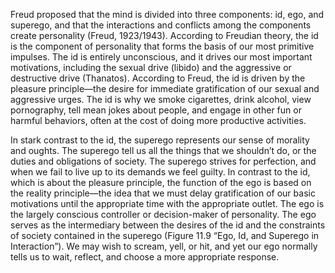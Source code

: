 Freud proposed that the mind is divided into three components: id, ego, and superego, and that the
interactions and conflicts among the components create personality (Freud, 1923/1943). According to
Freudian theory, the id is the component of personality that forms the basis of our most primitive
impulses. The id is entirely unconscious, and it drives our most important motivations, including the
sexual drive (libido) and the aggressive or destructive drive (Thanatos). According to Freud, the id is
driven by the pleasure principle—the desire for immediate gratification of our sexual and aggressive
urges. The id is why we smoke cigarettes, drink alcohol, view pornography, tell mean jokes about people,
and engage in other fun or harmful behaviors, often at the cost of doing more productive activities.

In stark contrast to the id, the superego represents our sense of morality and oughts. The superego tell
us all the things that we shouldn’t do, or the duties and obligations of society. The superego strives for
perfection, and when we fail to live up to its demands we feel guilty.
In contrast to the id, which is about the pleasure principle, the function of the ego is based on the reality
principle—the idea that we must delay gratification of our basic motivations until the appropriate time
with the appropriate outlet. The ego is the largely conscious controller or decision-maker of personality.
The ego serves as the intermediary between the desires of the id and the constraints of society contained
in the superego (Figure 11.9 “Ego, Id, and Superego in Interaction”). We may wish to scream, yell, or
hit, and yet our ego normally tells us to wait, reflect, and choose a more appropriate response.
